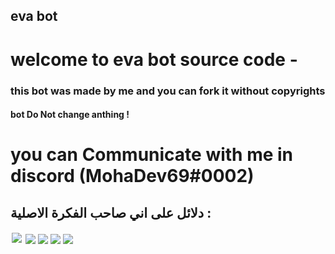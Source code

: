 ## eva bot
# welcome to eva bot source code - 
### this bot was made by me and you can fork it without copyrights
#### bot Do Not change anthing !

# you can Communicate with me in discord (MohaDev69#0002) 

## دلائل على اني صاحب الفكرة الاصلية :
<img src="https://images-ext-2.discordapp.net/external/VnIsLtHXuBW4LvULp-fmMZ8KQDk3_M3lrCuk8it3xhw/https/image.prntscr.com/image/Zt4VUw9TR1Gm6UD6zJGtLA.png?width=389&height=473" style="border: 2px solid #fff;"/>
<img src="https://images-ext-2.discordapp.net/external/Qf9rRryl7tRlbz_5JiMbtVbqk9pWYT52e2E22j_nQTc/https/image.prntscr.com/image/eMinpsTiTXi3rRDn8C5TPw.png?width=262&height=473" />
<img src="https://images-ext-1.discordapp.net/external/8FF2aHRZLXXxiWOlzvXSEUTyIOBdaXxvYdDJ77sJ9Mc/https/image.prntscr.com/image/KKEkes7OQ-GJ1zgk8ql9Uw.png?width=244&height=473" />
<img src="https://images-ext-2.discordapp.net/external/ofBp08hoQctlk5pxBrRMr6YiV8u51sdROb_rDPrUSJU/https/image.prntscr.com/image/PqmFUqiaSk67mPTUE9zD1A.png?width=220&height=472" />
<img src="https://images-ext-2.discordapp.net/external/pRVWg_fHgPiJcxEUh7u8VCzOgOyg3u_7tWxkq4JgZX0/https/image.prntscr.com/image/Qtv22Bx8TQiTwN5_SrF3hA.png" />




